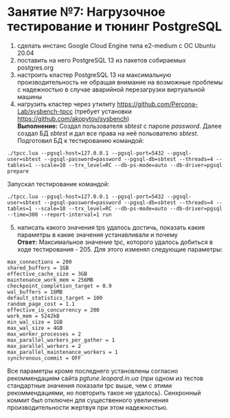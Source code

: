 # Занятие №7: Нагрузочное тестирование и тюнинг PostgreSQL

1. сделать инстанс Google Cloud Engine типа e2-medium с ОС Ubuntu 20.04
2. поставить на него PostgreSQL 13 из пакетов собираемых postgres.org
3. настроить кластер PostgreSQL 13 на максимальную производительность не обращая внимание на возможные проблемы с надежностью в случае аварийной перезагрузки виртуальной машины
4. нагрузить кластер через утилиту https://github.com/Percona-Lab/sysbench-tpcc (требует установки https://github.com/akopytov/sysbench)  
**Выполнение:** Создал пользователя *sbtest* с пароле *password*. Далее создал БД *sbtest* и дал все права на неё польователю *sbtest*.  
Подготовил БД к тестированию командой:
```
./tpcc.lua --pgsql-host=127.0.0.1 --pgsql-port=5432 --pgsql-user=sbtest --pgsql-password=password --pgsql-db=sbtest --threads=4 --tables=1 --scale=10 --trx_level=RC --db-ps-mode=auto --db-driver=pgsql prepare
```
Запускал тестирование командой:
```
./tpcc.lua --pgsql-host=127.0.0.1 --pgsql-port=5432 --pgsql-user=sbtest --pgsql-password=password --pgsql-db=sbtest --threads=4 --tables=1 --scale=10 --trx_level=RC --db-ps-mode=auto --db-driver=pgsql --time=300 --report-interval=1 run
```
5. написать какого значения tps удалось достичь, показать какие параметры в
какие значения устанавливали и почему  
**Ответ:**
Максимальное значение tpc, которого удалось добиться в ходе тестирования - 205. Для этого изменял следующие параметры:
```
max_connections = 200
shared_buffers = 1GB
effective_cache_size = 3GB
maintenance_work_mem = 256MB
checkpoint_completion_target = 0.9
wal_buffers = 16MB
default_statistics_target = 100
random_page_cost = 1.1
effective_io_concurrency = 200
work_mem = 5242kB
min_wal_size = 1GB
max_wal_size = 4GB
max_worker_processes = 2
max_parallel_workers_per_gather = 1
max_parallel_workers = 2
max_parallel_maintenance_workers = 1
synchronous_commit = OFF
```
Все параметры кроме последнего установлены согласно рекоммендациям сайта *pgtune.leopard.in.ua* (при одном из тестов стандартные значения показали tpc выше, чем с этими рекоммендациями, но повторить такое не удалось). Синхронный коммит был отключен для существенного увеличения производительности жертвуя при этом надежностью.
